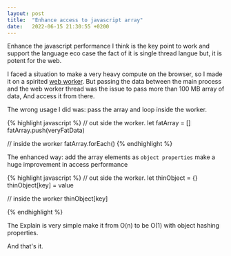 ```yaml
---
layout: post
title:  "Enhance access to javascript array"
date:   2022-06-15 21:30:55 +0200 
---
```

Enhance the javascript performance I think is the key point to work and support the language eco case the fact of it is single thread langue but, it is potent for the web.

I faced a situation to make a very heavy compute on the browser, so I made it on a spirited [web worker][web-worker].
But passing the data between the main process and the web worker thread was the issue to pass more than 100 MB array of data,
And access it from there. 

The wrong usage I did was:
  pass the array and loop inside the worker.

{% highlight javascript %}
  // out side the worker.
  let fatArray = []
  fatArray.push(veryFatData)

  // inside the worker
  fatArray.forEach()
{% endhighlight %} 

The enhanced way:
  add the array elements as `object properties` make a huge  improvement in access performance

{% highlight javascript %}
  // out side the worker.
  let thinObject = {}
  thinObject[key] = value

  // inside the worker
  thinObject[key]

{% endhighlight %} 

The Explain is very simple make it from O(n) to be O(1) with object hashing properties.

And that's it.


[web-worker]: https://developer.mozilla.org/en-US/docs/Web/API/Web_Workers_API/Using_web_workers 
